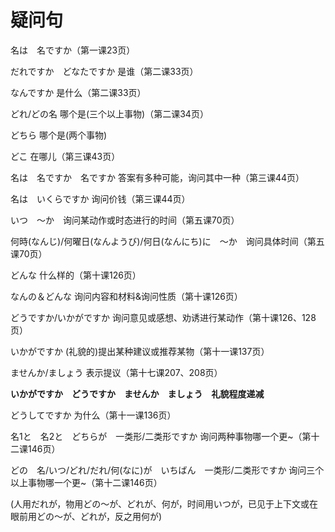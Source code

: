 # 疑问句

名は　名ですか（第一课23页）

だれですか　どなたですか    是谁（第二课33页）

なんですか    是什么（第二课33页）

どれ/どの名    哪个是(三个以上事物)（第二课34页）

どちら    哪个是(两个事物)

どこ    在哪儿（第三课43页）

名は　名ですか　名ですか    答案有多种可能，询问其中一种（第三课44页）

名は　いくらですか    询问价钱（第三课44页）

いつ　〜か　询问某动作或时态进行的时间（第五课70页）

何時(なんじ)/何曜日(なんようび)/何日(なんにち)に　〜か　询问具体时间（第五课70页）

どんな    什么样的（第十课126页）

なんの＆どんな    询问内容和材料&询问性质（第十课126页）

どうですか/いかがですか    询问意见或感想、劝诱进行某动作（第十课126、128页）

いかがですか    (礼貌的)提出某种建议或推荐某物（第十一课137页）

ませんか/ましょう    表示提议（第十七课207、208页）

**いかがですか　どうですか　ませんか　ましょう　礼貌程度递减**

どうしてですか    为什么（第十一课136页）

名1と　名2と　どちらが　一类形/二类形ですか    询问两种事物哪一个更~（第十二课146页）

どの　名/いつ/どれ/だれ/何(なに)が　いちばん　一类形/二类形ですか    询问三个以上事物哪一个更~（第十二课146页）

(人用だれが，物用どの〜が、どれが、何が，时间用いつが，已见于上下文或在眼前用どの〜が、どれが，反之用何が)



